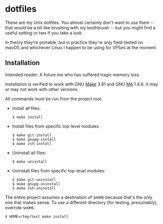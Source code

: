 # dotfiles #

These are my Unix dotfiles. You almost certainly don't want to use them --
that would be a bit like brushing with my toothbrush -- but you might find
a useful setting or two if you take a look.

In theory they're portable, but in practice they're only field-tested on macOS
and whichever Linux I happen to be using for VPSes at the moment.

## Installation ##

Intended reader: A future me who has suffered tragic memory loss.

Installation is verified to work with GNU [Make][] 3.81 and GNU [M4][] 1.4.6.
It may or may not work with other versions.

  [Make]: https://www.gnu.org/software/make
  [M4]: https://www.gnu.org/software/m4

All commands must be run from the project root.

-   Install all files:

        $ make install

-   Install files from specific top-level modules:

        $ make git-install
        $ make gnupg-install
        $ make zsh-install

-   Uninstall all files:

        $ make uninstall

-   Uninstall files from specific top-level modules:

        $ make git-uninstall
        $ make gnupg-uninstall
        $ make zsh-uninstall

The entire project assumes a destination of `$HOME` because that's the only
one that makes sense. To use a different directory (for testing, presumably),
override `$HOME`.

    $ HOME=/tmp/test make install
